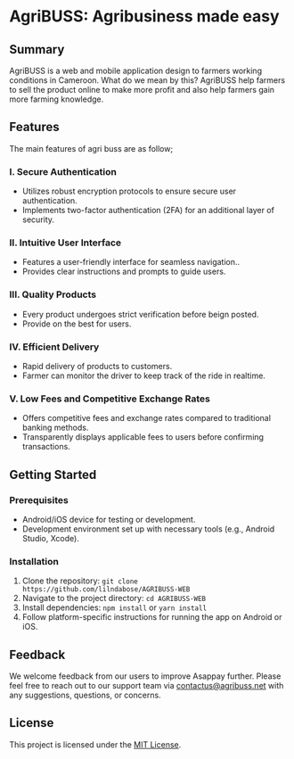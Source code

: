 # AgriBUSS: Agribusiness made easy

## Summary

AgriBUSS is a web and mobile application design to farmers working conditions in Cameroon. What do we mean by this? AgriBUSS help farmers to sell the product online to make more profit and also help farmers gain more farming knowledge.

## Features

The main features of agri buss are as follow;

### I. Secure Authentication
- Utilizes robust encryption protocols to ensure secure user authentication.
- Implements two-factor authentication (2FA) for an additional layer of security.

### II. Intuitive User Interface
- Features a user-friendly interface for seamless navigation..
- Provides clear instructions and prompts to guide users.

### III. Quality Products
- Every product undergoes strict verification before beign posted.
- Provide on the best for users.

### IV. Efficient Delivery
- Rapid delivery of products to customers.
- Farmer can monitor the driver to keep track of the ride in realtime.

### V. Low Fees and Competitive Exchange Rates
- Offers competitive fees and exchange rates compared to traditional banking methods.
- Transparently displays applicable fees to users before confirming transactions.


## Getting Started

### Prerequisites
- Android/iOS device for testing or development.
- Development environment set up with necessary tools (e.g., Android Studio, Xcode).

### Installation
1. Clone the repository: `git clone https://github.com/lilndabose/AGRIBUSS-WEB`
2. Navigate to the project directory: `cd AGRIBUSS-WEB`
3. Install dependencies: `npm install` or `yarn install`
4. Follow platform-specific instructions for running the app on Android or iOS.

## Feedback
We welcome feedback from our users to improve Asappay further. Please feel free to reach out to our support team via [contactus@agribuss.net](mailto:contactus@agribuss.net) with any suggestions, questions, or concerns.

## License
This project is licensed under the [MIT License](LICENSE).